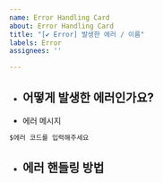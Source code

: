 ```yaml
---
name: Error Handling Card
about: Error Handling Card
title: "[✔️ Error] 발생한 에러 / 이름"
labels: Error
assignees: ''

---
```


* 어떻게 발생한 에러인가요?
   -

* 에러 메시지

```js
$에러 코드를 입력해주세요
```

* 에러 핸들링 방법
   -
